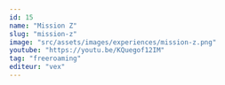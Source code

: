 ```yaml
---
id: 15
name: "Mission Z"
slug: "mission-z"
image: "src/assets/images/experiences/mission-z.png"
youtube: "https://youtu.be/KQuegof12IM"
tag: "freeroaming"
editeur: "vex"
---
```



